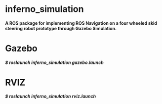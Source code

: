 # inferno_simulation
#### A ROS package for implementing ROS Navigation on a four wheeled skid steering robot prototype through Gazebo Simulation.

# Gazebo

##### $ roslaunch inferno_simulation gazebo.launch

# RVIZ

##### $ roslaunch inferno_simulation rviz.launch
